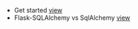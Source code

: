 - Get started [view](doc/00.get-started.md)
- Flask-SQLAlchemy vs SqlAlchemy [view](doc/01.flask.sqlalchem-vs-sqlalchemy.md)

